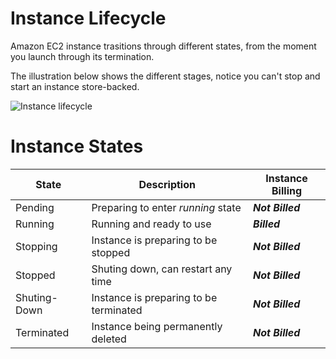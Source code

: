 # Instance Lifecycle

Amazon EC2 instance trasitions through different states, from the moment you launch through its termination.

The illustration below shows the different stages, notice you can't stop and start an instance store-backed.

![Instance lifecycle](https://docs.aws.amazon.com/images/AWSEC2/latest/UserGuide/images/instance_lifecycle.png)

# Instance States

| State          |        Description                       |     Instance Billing    | 
|----------------|------------------------------------------|-------------------------|
| Pending        | Preparing to enter *running* state       |     ***Not Billed***    |
| Running        | Running and ready to use                 |       ***Billed***      |
| Stopping       | Instance is preparing to be stopped      |     ***Not Billed***    |
| Stopped        | Shuting down, can restart any time       |     ***Not Billed***    |
| Shuting-Down   | Instance is preparing to be terminated   |     ***Not Billed***    |
| Terminated     | Instance being permanently deleted       |     ***Not Billed***    |
